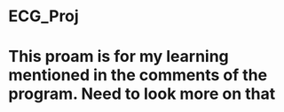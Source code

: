 # ECG_Proj
# This proam is for my learning mentioned in the comments of the program. Need to look more on that
